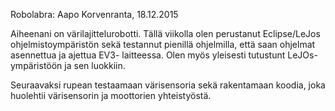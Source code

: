 Robolabra: Aapo Korvenranta, 18.12.2015

Aiheenani on värilajittelurobotti. Tällä viikolla olen perustanut Eclipse/LeJos ohjelmistoympäristön 
sekä testannut pienillä ohjelmilla, että saan ohjelmat asennettua ja ajettua EV3- laitteessa. Olen myös yleisesti tutustunt 
LeJOs- ympäristöön ja sen luokkiin.

Seuraavaksi rupean testaamaan värisensoria sekä rakentamaan koodia, joka huolehtii värisensorin ja moottorien yhteistyöstä.
